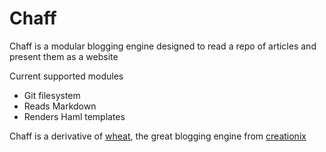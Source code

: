 # Chaff

Chaff is a modular blogging engine designed to read a repo of articles and present them as a website

Current supported modules

* Git filesystem
* Reads Markdown
* Renders Haml templates

Chaff is a derivative of [wheat][], the great blogging engine from [creationix][]

[wheat]: https://github.com/creationix/wheat
[creationix]: http://github.com/creationix

